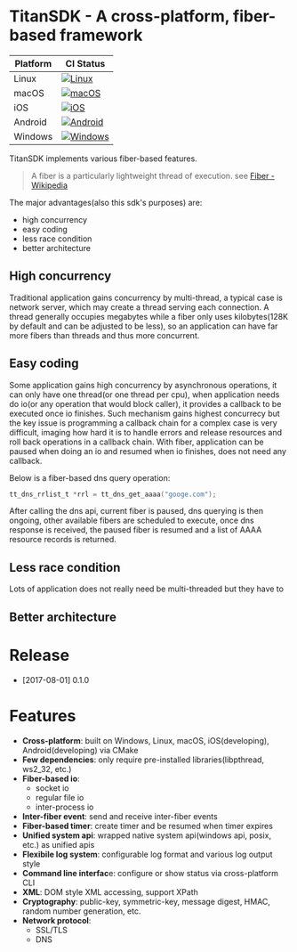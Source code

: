 # TitanSDK - A cross-platform, fiber-based framework

| Platform | CI Status |
| --- | --- |
| Linux | [![Linux](https://www.travis-ci.org/newser/TitanSDK.svg?branch=master)](https://www.travis-ci.org/newser/TitanSDK) |
| macOS | [![macOS](https://www.travis-ci.org/newser/TitanSDK.svg?branch=master)](https://www.travis-ci.org/newser/TitanSDK) |
| iOS | [![iOS](https://www.travis-ci.org/newser/TitanSDK.svg?branch=master)](https://www.travis-ci.org/newser/TitanSDK) |
| Android | [![Android](https://www.travis-ci.org/newser/TitanSDK.svg?branch=master)](https://www.travis-ci.org/newser/TitanSDK) |
| Windows | [![Windows](https://ci.appveyor.com/api/projects/status/github/newser/TitanSDK?svg=true&passingText=windows%20passing&failingText=windows%20failing)](https://ci.appveyor.com/project/newser/titansdk) |

TitanSDK implements various fiber-based features.

> A fiber is a particularly lightweight thread of execution. see [Fiber - Wikipedia](https://en.wikipedia.org/wiki/Fiber_(computer_science))

The major advantages(also this sdk's purposes) are:
- high concurrency
- easy coding
- less race condition
- better architecture

## High concurrency
Traditional application gains concurrency by multi-thread, a typical case is network server, which may create a thread serving each connection. A thread generally occupies megabytes while a fiber only uses kilobytes(128K by default and can be adjusted to be less), so an application can have far more fibers than threads and thus more concurrent.

## Easy coding
Some application gains high concurrency by asynchronous operations, it can only have one thread(or one thread per cpu), when application needs do io(or any operation that would block caller), it provides a callback to be executed once io finishes. Such mechanism gains highest concurrecy but the key issue is programming a callback chain for a complex case is very difficult, imaging how hard it is to handle errors and release resources and roll back operations in a callback chain. With fiber, application can be paused when doing an io and resumed when io finishes, does not need any callback.

Below is a fiber-based dns query operation:
```C
tt_dns_rrlist_t *rrl = tt_dns_get_aaaa("googe.com");
```
After calling the dns api, current fiber is paused, dns querying is then ongoing, other available fibers are scheduled to execute, once dns response is received, the paused fiber is resumed and a list of AAAA resource records is returned.

## Less race condition
Lots of application does not really need be multi-threaded but they have to

## Better architecture

# Release

- [2017-08-01] 0.1.0

# Features
- **Cross-platform**: built on Windows, Linux, macOS, iOS(developing), Android(developing) via CMake
- **Few dependencies**: only require pre-installed libraries(libpthread, ws2_32, etc.)
- **Fiber-based io**:
  - socket io
  - regular file io
  - inter-process io
- **Inter-fiber event**: send and receive inter-fiber events
- **Fiber-based timer**: create timer and be resumed when timer expires
- **Unified system api**: wrapped native system api(windows api, posix, etc.) as unified apis
- **Flexibile log system**: configurable log format and various log output style
- **Command line interfac**e: configure or show status via cross-platform CLI
- **XML**: DOM style XML accessing, support XPath
- **Cryptography**: public-key, symmetric-key, message digest, HMAC, random number generation, etc.
- **Network protocol**:
  - SSL/TLS
  - DNS
